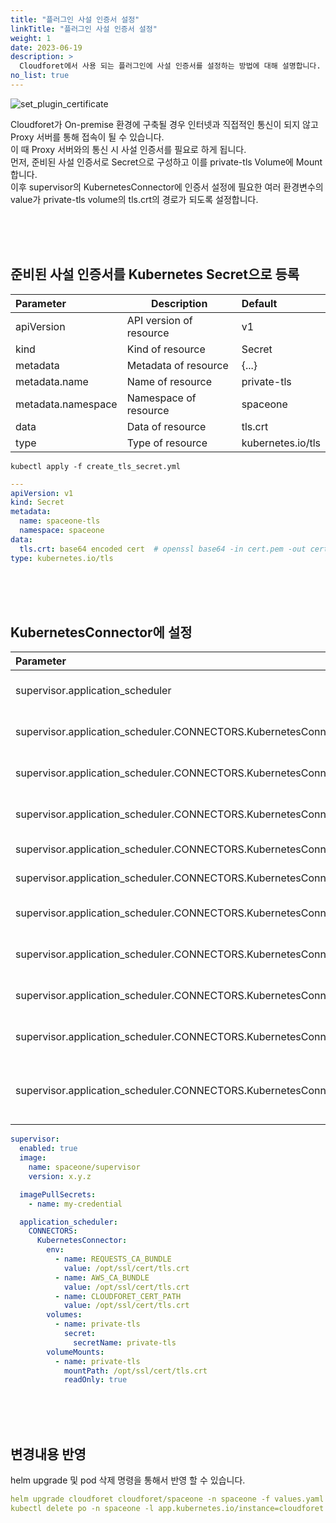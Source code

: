 ```yaml
---
title: "플러그인 사설 인증서 설정"
linkTitle: "플러그인 사설 인증서 설정"
weight: 1
date: 2023-06-19
description: >
  Cloudforet에서 사용 되는 플러그인에 사설 인증서를 설정하는 방법에 대해 설명합니다.
no_list: true
---
```


![set_plugin_certificate](/ko/docs/setup_operation/configuration/set_plugin_certificate_img/set_plugin_certificate.png)

Cloudforet가 On-premise 환경에 구축될 경우 인터넷과 직접적인 통신이 되지 않고 Proxy 서버를 통해 접속이 될 수 있습니다.  
이 때 Proxy 서버와의 통신 시 사설 인증서를 필요로 하게 됩니다.  
먼저, 준비된 사설 인증서로 Secret으로 구성하고 이를 private-tls Volume에 Mount 합니다.   
이후 supervisor의 KubernetesConnector에 인증서 설정에 필요한 여러 환경변수의 value가 private-tls volume의 tls.crt의 경로가 되도록 설정합니다.

<br>
<br>
<br>

## 준비된 사설 인증서를 Kubernetes Secret으로 등록

| Parameter          | Description             | Default           |
|:-------------------|-------------------------|:------------------|
| apiVersion         | API version of resource | v1                |
| kind               | Kind of resource        | Secret            |
| metadata           | Metadata of resource    | {...}             |
| metadata.name      | Name of resource        | private-tls       |
| metadata.namespace | Namespace of resource   | spaceone          |
| data               | Data of resource        | tls.crt           |
| type               | Type of resource        | kubernetes.io/tls |

```shell
kubectl apply -f create_tls_secret.yml
```

```yaml
---
apiVersion: v1
kind: Secret
metadata:
  name: spaceone-tls
  namespace: spaceone
data:
  tls.crt: base64 encoded cert  # openssl base64 -in cert.pem -out cert.base64
type: kubernetes.io/tls
```

<br>
<br>
<br>

## KubernetesConnector에 설정

| Parameter                                                                                   | Description                           | Default                                                 |
|:--------------------------------------------------------------------------------------------|---------------------------------------|:--------------------------------------------------------|
| supervisor.application_scheduler                                                            | Configuration of supervisor scheduler | {...}                                                   |
| supervisor.application_scheduler.CONNECTORS.KubernetesConnector.env[]                       | Environment variables for plugin      | [...]                                                   |
| supervisor.application_scheduler.CONNECTORS.KubernetesConnector.env[].name                  | Name of environment variable          | REQUESTS_CA_BUNDLE, AWS_CA_BUNDLE, CLOUDFORET_CERT_PATH |
| supervisor.application_scheduler.CONNECTORS.KubernetesConnector.env[].value                 | Value of environment variable         | /opt/ssl/cert/tls.crt                                   |
| supervisor.application_scheduler.CONNECTORS.KubernetesConnector.volumes[]                   | Volumes for plugin                    | [...]                                                   |
| supervisor.application_scheduler.CONNECTORS.KubernetesConnector.volumes[].name              | Name of volumes                       | private-tls                                             |
| supervisor.application_scheduler.CONNECTORS.KubernetesConnector.volumes[].secret.secretName | Secret name of secret volume          | private-tls                                             |
| supervisor.application_scheduler.CONNECTORS.KubernetesConnector.volumeMounts[]              | Volume mounts of plugins              | [...]                                                   |
| supervisor.application_scheduler.CONNECTORS.KubernetesConnector.volumeMounts[].name         | Name of volume mounts                 | private-tls                                             |
| supervisor.application_scheduler.CONNECTORS.KubernetesConnector.volumeMounts[].mountPath    | Path of volume mounts                 | /opt/ssl/cert/tls.crt                                   |
| supervisor.application_scheduler.CONNECTORS.KubernetesConnector.volumeMounts[].readOnly     | Read permission on the mounted volume | true                                                    |

```yaml
supervisor:
  enabled: true
  image:
    name: spaceone/supervisor
    version: x.y.z

  imagePullSecrets:
    - name: my-credential

  application_scheduler:
    CONNECTORS:
      KubernetesConnector:
        env:
          - name: REQUESTS_CA_BUNDLE
            value: /opt/ssl/cert/tls.crt
          - name: AWS_CA_BUNDLE
            value: /opt/ssl/cert/tls.crt
          - name: CLOUDFORET_CERT_PATH
            value: /opt/ssl/cert/tls.crt
        volumes:
          - name: private-tls
            secret:
              secretName: private-tls
        volumeMounts:
          - name: private-tls
            mountPath: /opt/ssl/cert/tls.crt
            readOnly: true
```

<br>
<br>
<br>

## 변경내용 반영

helm upgrade 및 pod 삭제 명령을 통해서 반영 할 수 있습니다.

```yaml
helm upgrade cloudforet cloudforet/spaceone -n spaceone -f values.yaml
kubectl delete po -n spaceone -l app.kubernetes.io/instance=cloudforet
```